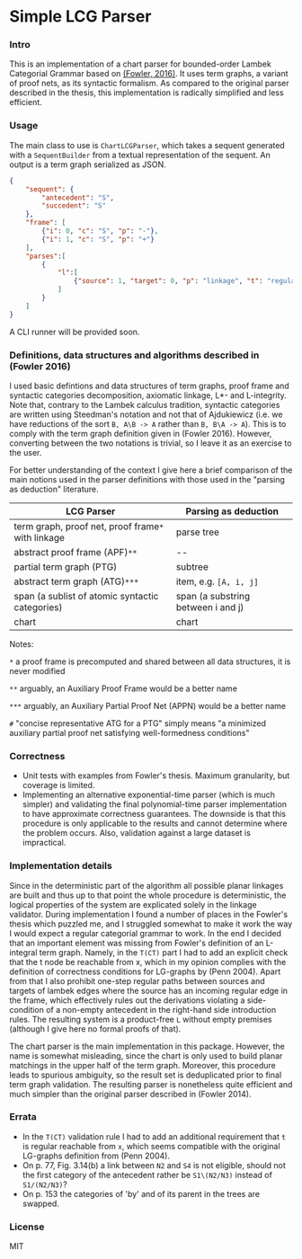 # Simple LCG Parser


### Intro

This is an implementation of a chart parser for bounded-order Lambek Categorial Grammar based on [(Fowler, 2016)](https://tspace.library.utoronto.ca/bitstream/1807/73006/1/Fowler_Timothy_A_201606_PhD_thesis.pdf).
It uses term graphs, a variant of proof nets, as its syntactic formalism. As compared to the original parser 
described in the thesis, this implementation is radically simplified and less efficient. 


### Usage

The main class to use is `ChartLCGParser`, which takes a sequent generated with a `SequentBuilder` from a textual 
representation of the sequent. An output is a term graph serialized as JSON. 

```json
{
    "sequent": {
        "antecedent": "S",
        "succedent": "S"
    },
    "frame": [
        {"i": 0, "c": "S", "p": "-"},
        {"i": 1, "c": "S", "p": "+"}
    ],
    "parses":[
        {
            "l":[
                {"source": 1, "target": 0, "p": "linkage", "t": "regular"}
            ]
        }
    ]
}

```

A CLI runner will be provided soon. 


### Definitions, data structures and algorithms described in (Fowler 2016)

I used basic defintions and data structures of term graphs, proof frame and syntactic categories decomposition, 
axiomatic linkage, L*- and L-integrity. Note that, contrary to the Lambek calculus tradition, syntactic categories are 
written using Steedman's notation and not that of Ajdukiewicz (i.e. we have reductions of the sort `B, A\B -> A` 
rather than `B, B\A -> A`). This is to comply with the term graph definition given in (Fowler 2016). However, 
converting between the two notations is trivial, so I leave it as an exercise to the user.     

For better understanding of the context I give here a brief comparison of the main notions used in the parser 
definitions with those used in the "parsing as deduction" literature.

| LCG Parser                                             |   Parsing as deduction                 |
|--------------------------------------------------------|----------------------------------------|
| term graph, proof net, proof frame`*` with linkage     |   parse tree                           |
| abstract proof frame (APF)`**`                         |   --                                   |
| partial term graph (PTG)                               |   subtree                              |
| abstract term graph (ATG)`***`                         |   item, e.g. `[A, i, j]`               |
| span (a sublist of atomic syntactic categories)        |   span (a substring between i and j)   |
| chart                                                  |   chart                                |

Notes:

 `*`   a proof frame is precomputed and shared between all data structures, it is never modified
 
 `**`   arguably, an Auxiliary Proof Frame would be a better name
 
 `***` arguably, an Auxiliary Partial Proof Net (APPN) would be a better name
 
 `#`   "concise representative ATG for a PTG" simply means "a minimized auxiliary partial proof net satisfying
 well-formedness conditions"


### Correctness

* Unit tests with examples from Fowler's thesis. Maximum granularity, but coverage is limited.
* Implementing an alternative exponential-time parser (which is much simpler) and validating the final
  polynomial-time parser implementation to have approximate correctness guarantees. The downside is that
  this procedure is only applicable to the results and cannot determine where the problem occurs. Also, validation
  against a large dataset is impractical.


### Implementation details

Since in the deterministic part of the algorithm all possible planar linkages are built and thus up to that point
the whole procedure is deterministic, the logical properties of the system are explicated solely in the linkage validator.
During implementation I found a number of places in the Fowler's thesis which puzzled me, and I struggled somewhat
to make it work the way I would expect a regular categorial grammar to work. In the end I decided that an important
element was missing from Fowler's definition of an L-integral term graph. Namely, in the `T(CT)` part I had to add an
explicit check that the t node be reachable from x, which in my opinion complies with the definition of correctness
conditions for LG-graphs by (Penn 2004). Apart from that I also prohibit one-step regular paths between sources and
targets of lambek edges where the source has an incoming regular edge in the frame, which effectively rules out
the derivations violating a side-condition of a non-empty antecedent in the right-hand side introduction rules.
The resulting system is a product-free `L` without empty premises (although I give here no formal proofs of that).

The chart parser is the main implementation in this package. However, the name is somewhat misleading, since
the chart is only used to build planar matchings in the upper half of the term graph. Moreover, this procedure leads 
to spurious ambiguity, so the result set is deduplicated prior to final term graph validation. The resulting 
parser is nonetheless quite efficient and much simpler than the original parser described in (Fowler 2014).   


### Errata

* In the `T(CT)` validation rule I had to add an additional requirement that `t` is regular reachable from `x`, 
  which seems compatible with the original LG-graphs definition from (Penn 2004). 
* On p. 77, Fig. 3.14(b) a link between `N2` and `S4` is not eligible, should not the first category of the antecedent
  rather be `S1\(N2/N3)` instead of `S1/(N2/N3)`?
* On p. 153 the categories of 'by' and of its parent in the trees are swapped.


### License

MIT